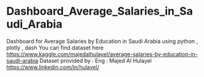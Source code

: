 # Dashboard_Average_Salaries_in_Saudi_Arabia
Dashboard for Average Salaries by Education in Saudi Arabia using python , plotly , dash
You can find dataset here https://www.kaggle.com/majedalhulayel/average-salaries-by-education-in-saudi-arabia 
Dataset provided by : Eng : Majed Al Hulayel https://www.linkedin.com/in/hulayel/
